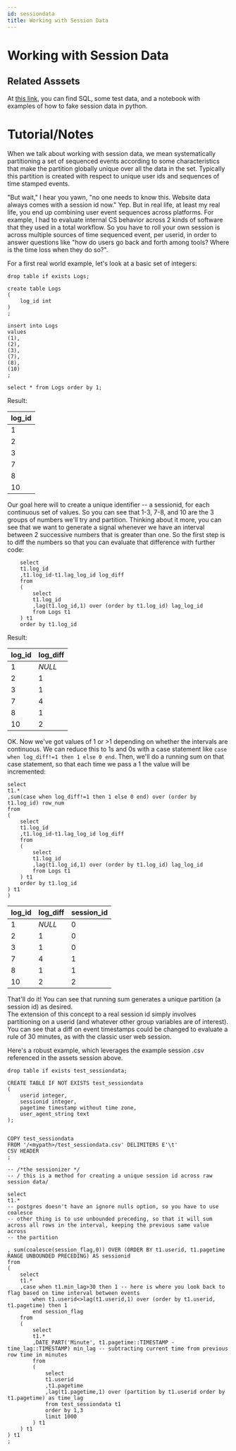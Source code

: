 ```yaml
---
id: sessiondata
title: Working with Session Data
---
```


# Working with Session Data

## Related Asssets
At [this link](https://github.com/mgoold/ds_gallimaufry/tree/main/data_science_assets/postgresql_session), you can find SQL, some test data, and a notebook with examples of how to fake session data in python.

# Tutorial/Notes
When we talk about working with session data, we mean systematically partitioning a set of sequenced events according to some characteristics that make the partition globally unique over all the data in the set.  Typically this partition is created with respect to unique user ids and sequences of time stamped events.

"But wait," I hear you yawn, "no one needs to know this.  Website data always comes with a session id now."  Yep.  But in real life, at least my real life, you end up combining user event sequences across platforms. For example, I had to evaluate internal CS behavior across 2 kinds of software that they used in a total workflow.  So you have to roll your own session is across multiple sources of time sequenced event, per userid, in order to answer questions like "how do users go back and forth among tools? Where is the time loss when they do so?".    

For a first real world example, let's look at a basic set of integers:
```
drop table if exists Logs;

create table Logs
(
	log_id int
)
;

insert into Logs
values
(1),
(2),
(3),
(7),
(8),
(10)
;

select * from Logs order by 1;
```
Result:


| log_id |
|---|
| 1 |
| 2 |
| 3 |
| 7 |
| 8 |
| 10 |

Our goal here will to create a unique identifier -- a sessionid, for each continuous set of values.  So you can see that 1-3, 7-8, and 10 are the 3 groups of numbers we'll try and partition.  Thinking about it more, you can see that we want to generate a signal whenever we have an interval between 2 successive numbers that is greater than one.  So the first step is to diff the numbers so that you can evaluate that difference with further code:

```
	select
	t1.log_id
	,t1.log_id-t1.lag_log_id log_diff
	from
	(
		select
		t1.log_id
		,lag(t1.log_id,1) over (order by t1.log_id) lag_log_id
		from Logs t1
	) t1
	order by t1.log_id
```
Result:

| log\_id |log\_diff |
| --- | --- |
| 1 |*NULL* |
| 2 |1 |
| 3 |1 |
| 7 |4 |
| 8 |1 |
| 10 |2 |

OK.  Now we've got values of 1 or >1 depending on whether the intervals are continuous.  We can reduce this to 1s and 0s with a case statement like `case when log_diff!=1 then 1 else 0 end`.  Then, we'll do a running sum on that case statement, so that each time we pass a 1 the value will be incremented:

```
select
t1.*
,sum(case when log_diff!=1 then 1 else 0 end) over (order by t1.log_id) row_num
from
(
	select
	t1.log_id
	,t1.log_id-t1.lag_log_id log_diff
	from
	(
		select
		t1.log_id
		,lag(t1.log_id,1) over (order by t1.log_id) lag_log_id
		from Logs t1
	) t1
	order by t1.log_id
) t1
)
```

| log\_id |log\_diff |session\_id |
| --- | --- | --- |
| 1 |*NULL* |0 |
| 2 |1 |0 |
| 3 |1 |0 |
| 7 |4 |1 |
| 8 |1 |1 |
| 10 |2 |2 |

That'll do it!  You can see that running sum generates a unique partition (a session id) as desired.  
The extension of this concept to a real session id simply involves partitioning on a userid (and whatever other group variables are of interest).  You can see that a diff on event timestamps could be changed to evaluate a rule of 30 minutes, as with the classic user web session.

Here's a robust example, which leverages the example session .csv referenced in the assets session above.

```
drop table if exists test_sessiondata;

CREATE TABLE IF NOT EXISTS test_sessiondata 
(
	userid integer,
	sessionid integer,
	pagetime timestamp without time zone, 
	user_agent_string text
);


COPY test_sessiondata 
FROM '/<mypath>/test_sessiondata.csv' DELIMITERS E'\t' 
CSV HEADER
;

-- /*the sessionizer */
-- / this is a method for creating a unique session id across raw session data/

select
t1.* 
-- postgres doesn't have an ignore nulls option, so you have to use coalesce
-- other thing is to use unbounded preceding, so that it will sum across all rows in the interval, keeping the previous same value across
-- the partition

, sum(coalesce(session_flag,0)) OVER (ORDER BY t1.userid, t1.pagetime RANGE UNBOUNDED PRECEDING) AS sessionid
from 
(
	select
	t1.*
	,case when t1.min_lag>30 then 1 -- here is where you look back to flag based on time interval between events
		when t1.userid<>lag(t1.userid,1) over (order by t1.userid, t1.pagetime) then 1
		end session_flag 
	from
	(
		select
		t1.*
		,DATE_PART('Minute', t1.pagetime::TIMESTAMP - time_lag::TIMESTAMP) min_lag -- subtracting current time from previous row time in minutes
		from
		(
			select
			t1.userid
			,t1.pagetime
			,lag(t1.pagetime,1) over (partition by t1.userid order by t1.pagetime) as time_lag
			from test_sessiondata t1
			order by 1,3
			limit 1000
		) t1
	) t1
) t1
;
```


